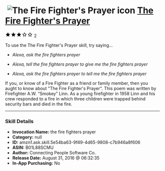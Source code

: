 # &nbsp;<img src="skill_icon" alt="The Fire Fighter's Prayer icon" width="36"> [The Fire Fighter's Prayer](http://alexa.amazon.com/#skills/amzn1.ask.skill.5e54ba63-9f49-4d65-9808-c7b946a8f606)
![3 stars](../../images/ic_star_black_18dp_1x.png)![3 stars](../../images/ic_star_black_18dp_1x.png)![3 stars](../../images/ic_star_black_18dp_1x.png)![3 stars](../../images/ic_star_border_black_18dp_1x.png)![3 stars](../../images/ic_star_border_black_18dp_1x.png) 2

To use the The Fire Fighter's Prayer skill, try saying...

* *Alexa, ask the fire fighters prayer*

* *Alexa, tell the fire fighters prayer to give me the fire fighters prayer*

* *Alexa, ask the fire fighters prayer to tell me the fire fighters prayer*

If you, or know of a Fire Fighter as a friend or family member, then you aught to know about "The Fire Fighter's Prayer".  This poem was written by Firefighter A.W. “Smokey” Linn. As a young firefighter in 1958 Linn and his crew responded to a fire in which three children were trapped behind security bars and died in the fire.

***

### Skill Details

* **Invocation Name:** the fire fighters prayer
* **Category:** null
* **ID:** amzn1.ask.skill.5e54ba63-9f49-4d65-9808-c7b946a8f606
* **ASIN:** B01L88SCMU
* **Author:** Connecting People Software Co.
* **Release Date:** August 31, 2016 @ 06:32:35
* **In-App Purchasing:** No
